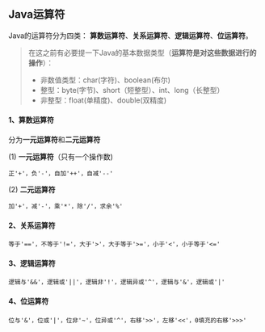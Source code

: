 ## Java运算符

Java的运算符分为四类：
**算数运算符**、**关系运算符**、**逻辑运算符**、**位运算符**。

> 在这之前有必要提一下Java的基本数据类型（**运算符是对这些数据进行的操作**）：  
> 
> * 非数值类型：char(字符)、boolean(布尔)
> * 整型：byte(字节)、short（短整型）、int、long（长整型）
> * 非整型：float(单精度)、double(双精度)
> 
#### 1、算数运算符

分为**一元运算符**和**二元运算符**

(1) **一元运算符**（只有一个操作数)

	正'+'，负'-'，自加'++'，自减'--'

(2) **二元运算符** 

	加'+'，减'-'，乘'*'，除'/'，求余'%'

#### 2、关系运算符

	等于'=='，不等于'!='，大于'>'，大于等于'>='，小于'<'，小于等于'<='

#### 3、逻辑运算符

	逻辑与'&&'，逻辑或'||'，逻辑非'!'，逻辑异或'^'，逻辑与'&'，逻辑或'|'

#### 4、位运算符

	位与'&'，位或'|'，位非'~'，位异或'^'，右移'>>'，左移'<<'，0填充的右移'>>>' 